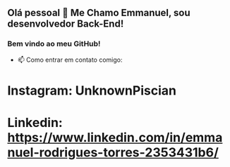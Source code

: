 ## Olá pessoal 👋 Me Chamo Emmanuel, sou desenvolvedor Back-End!
### Bem vindo ao meu GitHub!

- 📫 Como entrar em contato comigo: 
# Instagram: UnknownPiscian
# Linkedin: https://www.linkedin.com/in/emmanuel-rodrigues-torres-2353431b6/
